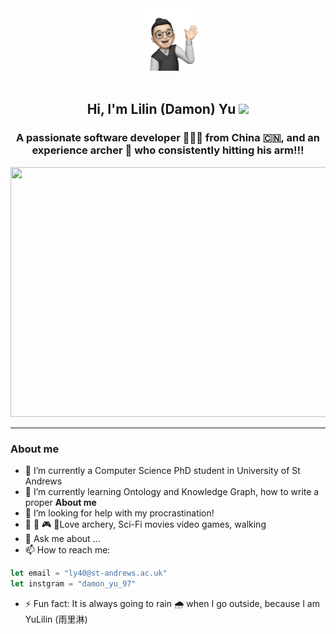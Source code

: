 <div id="header" align="center">
  <img src="https://raw.githubusercontent.com/DamonYu97/files/main/avatar-removebg.png" height="100"/>
</div>
<div id="badges" align="center">
    <img src="https://komarev.com/ghpvc/?username=DamonYu97&style=flat-square&color=blue" alt=""/>
</div>
<h2 align="center">
  Hi, I'm Lilin (Damon) Yu <img src="https://media.giphy.com/media/hvRJCLFzcasrR4ia7z/giphy.gif" width="30px"/>
</h2>
<h3 align="center">A passionate software developer 👨🏻‍💻 from China 🇨🇳, and an experience archer 🏹 who consistently hitting his arm!!!</h3>
<div align="center">
  <img src="https://img.devrant.com/devrant/rant/r_1361926_dfujg.jpg" width="800" height="400"/>
</div>

---
### About me

- 🔭 I’m currently a Computer Science PhD student in University of St Andrews 
- 🌱 I’m currently learning Ontology and Knowledge Graph, how to write a proper **About me**
- 🤔 I’m looking for help with my procrastination!
- 🏹 🍿 🎮 🚗Love archery, Sci-Fi movies video games, walking
- 💬 Ask me about ...
- 📫 How to reach me: 
```javascript
let email = "ly40@st-andrews.ac.uk"
let instgram = "damon_yu_97"
```
- ⚡ Fun fact: It is always going to rain 🌧️ when I go outside, because I am YuLilin (雨里淋)
